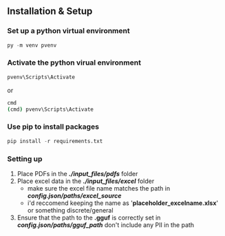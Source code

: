 ## Installation & Setup
### Set up a python virtual environment
```py
py -m venv pvenv
```
### Activate the python virual environment
```bash
pvenv\Scripts\Activate
```
or
```bash
cmd
(cmd) pvenv\Scripts\Activate
```
### Use pip to install packages
```py
pip install -r requirements.txt
```
### Setting up
1. Place PDFs in the ***./input_files/pdfs*** folder
2. Place excel data in the ***./input_files/excel*** folder
    - make sure the excel file name matches the path in ***config.json/paths/excel_source***
    - i'd reccomend keeping the name as '**placeholder_excelname.xlsx**' or something discrete/general
3. Ensure that the path to the **.gguf** is correctly set in ***config.json/paths/gguf_path*** don't include any PII in the path
